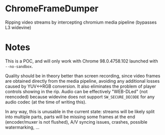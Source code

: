 # ChromeFrameDumper
Ripping video streams by intercepting chromium media pipeline (bypasses L3 widevine)

# Notes
This is a POC, and will only work with Chrome 98.0.4758.102 launched with `--no-sandbox`.

Quality should be in theory better than screen recording, since video frames are obtained directly from the media pipeline, avoiding any additional losses caused by YUV<->RGB conversion. It also eliminates the problem of player controls showing in the rip. Audio can be effectively "WEB-DLed" (not reencoded) because widevine does not support `SW_SECURE_DECODE` for any audio codec (at the time of writing this).

In any way, this is unusable in the current state: streams will be likely split into multiple parts, parts will be missing some frames at the end (encoder/muxer is not flushed), A/V syncing issues, crashes, possible watermarking, ...
